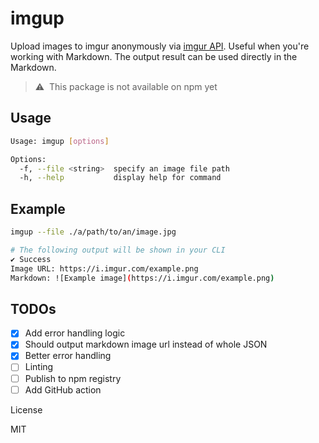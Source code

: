 # imgup

Upload images to imgur anonymously via [imgur API](https://apidocs.imgur.com/). Useful when you're working with Markdown. The output result can be used directly in the Markdown.

> ⚠️&nbsp;&nbsp;This package is not available on npm yet

## Usage

```sh
Usage: imgup [options]

Options:
  -f, --file <string>  specify an image file path
  -h, --help           display help for command
```

## Example

```sh
imgup --file ./a/path/to/an/image.jpg

# The following output will be shown in your CLI
✔ Success
Image URL: https://i.imgur.com/example.png
Markdown: ![Example image](https://i.imgur.com/example.png)
```

## TODOs

- [x] Add error handling logic
- [x] Should output markdown image url instead of whole JSON
- [x] Better error handling
- [ ] Linting
- [ ] Publish to npm registry
- [ ] Add GitHub action

License

MIT
